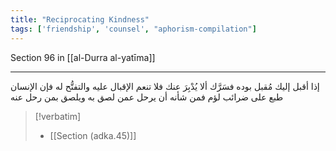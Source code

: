 ```yaml
---
title: "Reciprocating Kindness"
tags: ['friendship', 'counsel', "aphorism-compilation"]
---
```


 Section 96 in [[al-Durra al-yatīma]]

---
إذا أقبل إليك مُقبل بوده فسَرَّك ألا يُدْبِرَ عنك فلا تنعم الإقبال عليه والتفتُّح له فإن الإنسان طبع على ضرائب لؤم فمن شأنه أن يرحل عمن لصق به ويلصق بمن رحل عنه

> [!verbatim]
> - [[Section (adka.45)]]
